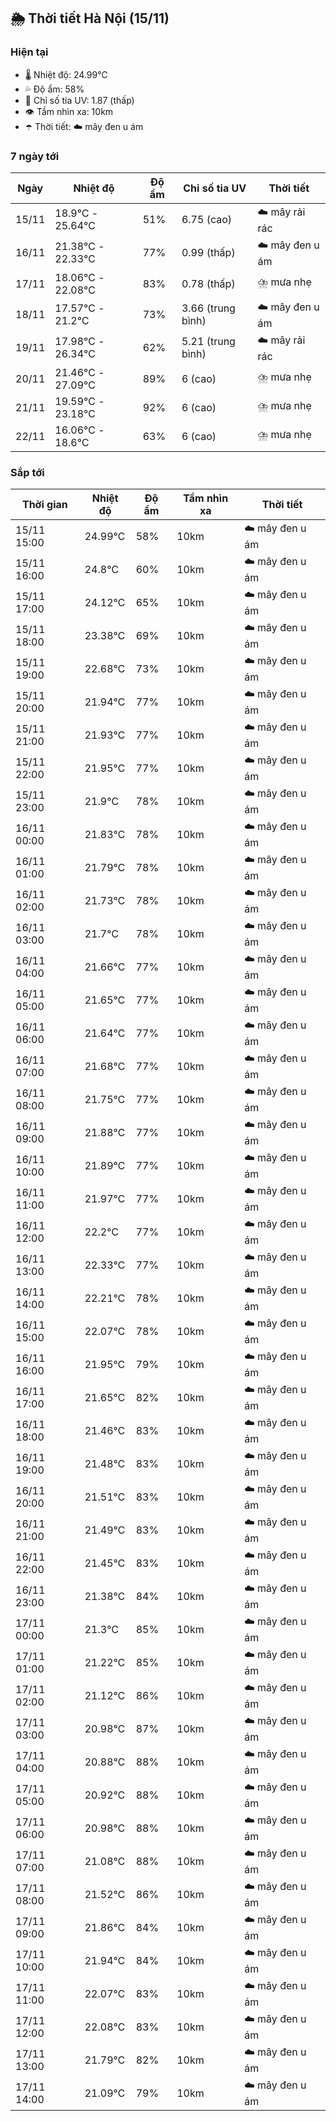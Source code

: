 ## 🌦️ Thời tiết Hà Nội (15/11)

### Hiện tại

- 🌡️ Nhiệt độ: 24.99℃
- 💦 Độ ẩm: 58%
- 🌟 Chỉ số tia UV: 1.87 (thấp)
- 👁️ Tầm nhìn xa: 10km
- ☂️ Thời tiết: ☁️ mây đen u ám

### 7 ngày tới

| Ngày | Nhiệt độ | Độ ẩm | Chỉ số tia UV | Thời tiết |
| --- | --- | --- | --- | --- |
| 15/11 | 18.9℃ - 25.64℃ | 51% | 6.75 (cao) | ☁️ mây rải rác |
| 16/11 | 21.38℃ - 22.33℃ | 77% | 0.99 (thấp) | ☁️ mây đen u ám |
| 17/11 | 18.06℃ - 22.08℃ | 83% | 0.78 (thấp) | ⛈️ mưa nhẹ |
| 18/11 | 17.57℃ - 21.2℃ | 73% | 3.66 (trung bình) | ☁️ mây đen u ám |
| 19/11 | 17.98℃ - 26.34℃ | 62% | 5.21 (trung bình) | ☁️ mây rải rác |
| 20/11 | 21.46℃ - 27.09℃ | 89% | 6 (cao) | ⛈️ mưa nhẹ |
| 21/11 | 19.59℃ - 23.18℃ | 92% | 6 (cao) | ⛈️ mưa nhẹ |
| 22/11 | 16.06℃ - 18.6℃ | 63% | 6 (cao) | ⛈️ mưa nhẹ |

### Sắp tới

| Thời gian | Nhiệt độ | Độ ẩm | Tầm nhìn xa | Thời tiết |
| --- | --- | --- | --- | --- |
| 15/11 15:00 | 24.99℃ | 58% | 10km | ☁️ mây đen u ám |
| 15/11 16:00 | 24.8℃ | 60% | 10km | ☁️ mây đen u ám |
| 15/11 17:00 | 24.12℃ | 65% | 10km | ☁️ mây đen u ám |
| 15/11 18:00 | 23.38℃ | 69% | 10km | ☁️ mây đen u ám |
| 15/11 19:00 | 22.68℃ | 73% | 10km | ☁️ mây đen u ám |
| 15/11 20:00 | 21.94℃ | 77% | 10km | ☁️ mây đen u ám |
| 15/11 21:00 | 21.93℃ | 77% | 10km | ☁️ mây đen u ám |
| 15/11 22:00 | 21.95℃ | 77% | 10km | ☁️ mây đen u ám |
| 15/11 23:00 | 21.9℃ | 78% | 10km | ☁️ mây đen u ám |
| 16/11 00:00 | 21.83℃ | 78% | 10km | ☁️ mây đen u ám |
| 16/11 01:00 | 21.79℃ | 78% | 10km | ☁️ mây đen u ám |
| 16/11 02:00 | 21.73℃ | 78% | 10km | ☁️ mây đen u ám |
| 16/11 03:00 | 21.7℃ | 78% | 10km | ☁️ mây đen u ám |
| 16/11 04:00 | 21.66℃ | 77% | 10km | ☁️ mây đen u ám |
| 16/11 05:00 | 21.65℃ | 77% | 10km | ☁️ mây đen u ám |
| 16/11 06:00 | 21.64℃ | 77% | 10km | ☁️ mây đen u ám |
| 16/11 07:00 | 21.68℃ | 77% | 10km | ☁️ mây đen u ám |
| 16/11 08:00 | 21.75℃ | 77% | 10km | ☁️ mây đen u ám |
| 16/11 09:00 | 21.88℃ | 77% | 10km | ☁️ mây đen u ám |
| 16/11 10:00 | 21.89℃ | 77% | 10km | ☁️ mây đen u ám |
| 16/11 11:00 | 21.97℃ | 77% | 10km | ☁️ mây đen u ám |
| 16/11 12:00 | 22.2℃ | 77% | 10km | ☁️ mây đen u ám |
| 16/11 13:00 | 22.33℃ | 77% | 10km | ☁️ mây đen u ám |
| 16/11 14:00 | 22.21℃ | 78% | 10km | ☁️ mây đen u ám |
| 16/11 15:00 | 22.07℃ | 78% | 10km | ☁️ mây đen u ám |
| 16/11 16:00 | 21.95℃ | 79% | 10km | ☁️ mây đen u ám |
| 16/11 17:00 | 21.65℃ | 82% | 10km | ☁️ mây đen u ám |
| 16/11 18:00 | 21.46℃ | 83% | 10km | ☁️ mây đen u ám |
| 16/11 19:00 | 21.48℃ | 83% | 10km | ☁️ mây đen u ám |
| 16/11 20:00 | 21.51℃ | 83% | 10km | ☁️ mây đen u ám |
| 16/11 21:00 | 21.49℃ | 83% | 10km | ☁️ mây đen u ám |
| 16/11 22:00 | 21.45℃ | 83% | 10km | ☁️ mây đen u ám |
| 16/11 23:00 | 21.38℃ | 84% | 10km | ☁️ mây đen u ám |
| 17/11 00:00 | 21.3℃ | 85% | 10km | ☁️ mây đen u ám |
| 17/11 01:00 | 21.22℃ | 85% | 10km | ☁️ mây đen u ám |
| 17/11 02:00 | 21.12℃ | 86% | 10km | ☁️ mây đen u ám |
| 17/11 03:00 | 20.98℃ | 87% | 10km | ☁️ mây đen u ám |
| 17/11 04:00 | 20.88℃ | 88% | 10km | ☁️ mây đen u ám |
| 17/11 05:00 | 20.92℃ | 88% | 10km | ☁️ mây đen u ám |
| 17/11 06:00 | 20.98℃ | 88% | 10km | ☁️ mây đen u ám |
| 17/11 07:00 | 21.08℃ | 88% | 10km | ☁️ mây đen u ám |
| 17/11 08:00 | 21.52℃ | 86% | 10km | ☁️ mây đen u ám |
| 17/11 09:00 | 21.86℃ | 84% | 10km | ☁️ mây đen u ám |
| 17/11 10:00 | 21.94℃ | 84% | 10km | ☁️ mây đen u ám |
| 17/11 11:00 | 22.07℃ | 83% | 10km | ☁️ mây đen u ám |
| 17/11 12:00 | 22.08℃ | 83% | 10km | ☁️ mây đen u ám |
| 17/11 13:00 | 21.79℃ | 82% | 10km | ☁️ mây đen u ám |
| 17/11 14:00 | 21.09℃ | 79% | 10km | ☁️ mây đen u ám |
